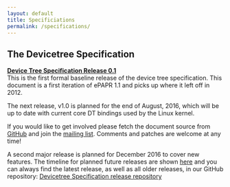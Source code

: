 ```yaml
---
layout: default
title: Specificiations
permalink: /specifications/
---
```

## **The Devicetree Specification**

**[Device Tree Specification Release 0.1](http://www.devicetree.org/specifications-pdf)**  
This is the first formal baseline release of the device tree specification. This document is a first iteration of ePAPR 1.1 and picks up where it left off in 2012.

The next release, v1.0 is planned for the end of August, 2016, which will be up to date with current core DT bindings used by the Linux kernel.

If you would like to get involved please fetch the document source from [GitHub](https://github.com/devicetree-org/devicetree-specification-released) and join the [mailing list](http://vger.kernel.org/vger-lists.html#devicetree-spec). Comments and patches are welcome at any time!

A second major release is planned for December 2016 to cover new features. The timeline for planned future releases are shown [here](http://www.devicetree.org/releases/) and you can always find the latest release, as well as all older releases, in our GitHub repository: [Devicetree Specification release repository](https://github.com/devicetree-org/devicetree-specification-released)
